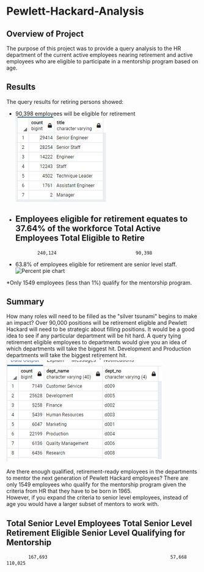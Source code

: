 # Pewlett-Hackard-Analysis

## Overview of Project
The purpose of this project was to provide a query analysis to the HR department of the current active employees nearing retirement and active employees
who are eligible to participate in a mentorship program based on age.


## Results
The query results for retiring persons showed:
* 90,398 employees will be eligible for retirement
![Employees eligible for retirement](Images/retiring_titles.png)

* Employees eligible for retirement equates to 37.64% of the workforce
	Total Active Employees		Total Eligible to Retire
   ------------------------------------------------------
		      240,124							  90,398
		


* 63.8% of employees eligible for retirement are senior level staff.
![Percent pie chart](Images/retiring_titles_pic.png)

*Only 1549 employees (less than 1%) qualify for the mentorship program.



## Summary
How many roles will need to be filled as the "silver tsunami" begins to make an impact?
Over 90,000 positions will be retirement eligible and Pewlett Hackard will need to be strategic about filling positions.  It would be a good idea
to see if any particular department will be hit hard.  A query tying retirement eligible employees to departments would give you an idea of which departments 
will take the biggest hit.  Development and Production departments will take the biggest retirement hit.
![Employees eligible for retirement by dept](Images/retiring_depts.png)

Are there enough qualified, retirement-ready employees in the departments to mentor the next generation of Pewlett Hackard employees?
There are only 1549 employees who qualify for the mentorship program given the criteria from HR that they have to be born in 1965.  
However, if you expand the criteria to senior level employees, instead of age you would have a larger subset of mentors to work with.

Total Senior Level Employees		Total Senior Level Retirement Eligible			Senior Level Qualifying for Mentorship
----------------------------------------------------------------------------------------------------------------------------
		    167,693									            57,668											                    110,025
